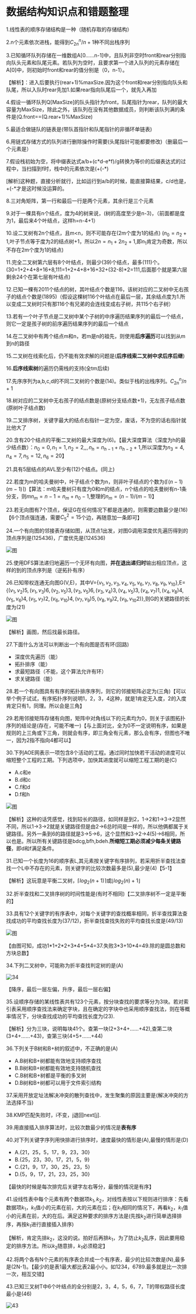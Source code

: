 # 数据结构知识点和错题整理

1.线性表的顺序存储结构是一种（随机存取的存储结构）

2.n个元素依次进栈，能得到$C_{2n}^n / n+1$种不同出栈序列

3.已知循环队列存储在一维数组A[0……n-1]中，且队列非空时front和rear分别指向队头元素和队尾元素。若队列为空时，且要求第一个进入队列的元素存储在A[0]中，则初始时front和rear的值分别是（0，n-1）。

【解析】：进入后要执行(rear+1)%maxSize.因为这个front和rear分别指向队头和队尾，所以入队时rear先加1.如果rear指向队尾后一个，就先入再加

4.假设一循环队列Q[MaxSize]的队头指针为front，队尾指针为rear，队列的最大容量为MaxSize，除此之外，该队列在没有其他数据成员，则判断该队列满的条件是(Q.front==(Q.rear+1)%MaxSize)

5.最适合做链队的链表是(带队首指针和队尾指针的非循环单链表)

6.用链式存储方式的队列进行删除操作时需要(头尾指针可能都要修改)（删最后一个元素是）

7.假设栈初始为空，将中缀表达式a/b+(c\*d-e\*f)/g转换为等价的后缀表达式的过程中，当扫描到f时，栈中的元素依次是(+(-*)

[解析]这种题，直接分析就行，比如运行到a/b的时候，能直接算结果，c/d也是，+(-*才是这时候没运算的。

8.三对角矩阵，第一行和最后一行是两个元素，其余行是三个元素

9.对于一棵具有n个结点，度为4的树来说，(树的高度至少是n-3)，（前面都是度为1，最后来4个叶结点，这样h=n-4+1）

10.设二叉树有2n个结点，且m<n，则不可能存在(2m个度为1的结点)  ($n_0=n_2+1$,叶子节点等于度为2的结点树+1，所以$2n=n_1+2n_2+1$,即$n_1$肯定为奇数，所以不存在2m个度为1的结点)

11.完全二叉树第六层有8个叶结点，则最少(39)个结点，最多(111)个。(30=1+2+4+8+16+8,111=1+2+4+8+16+32+(32-8)*2=111,后面那个就是第六层剩余24个在第七层有叶结点)

12.已知一棵有2011个结点的树，其叶结点个数是116，该树对应的二叉树中无右孩子的结点个数是(1895)（假设这棵树116个叶结点在最后一层，其余结点度为1.所以变成二叉树时只有那116个有兄弟的会连线变成右子树，共115个右子树）

13.若有一个叶子节点是二叉树中某个子树的中序遍历结果序列的最后一个结点，则它一定是孩子树的前序遍历结果序列的最后一个结点

14.在二叉树中有两个结点m和n，若m是n的祖先，则使用**后序遍历**可以找到从m到n的路径

15.二叉树在线索化后，仍不能有效求解的问题是(**后序线索二叉树中求后序后继**)

16.**后序线索树**的遍历仍需栈的支持(全tm后续)

17.先序序列为a,b,c,d的不同二叉树的个数是(14)。类似于栈的出栈序列。$C_{2n}^n / n+1$

18.树对应的二叉树中无右孩子的结点数是(原树分支结点数+1)，无左孩子结点数(原树叶子结点数)

19.二叉排序树，关键字最大的结点右指针一定为空，废话，不为空的话右指针就比他大了

20.含有20个结点的平衡二叉树的最大深度为(6)。【最大深度算法（深度为h的最少结点数）：$n_0=0,n_1=1,n_2=2,,,n_h=n_{h-1}+n_{h-2}+1$,所以深度为$n_3=4,n_4=7,n_5=12,n_6=20$】

21.具有5层结点的AVL至少有(12)个结点。(同上)

22.若度为m的哈夫曼树中，叶子结点个数为n，则非叶子结点的个数为($\lceil (n-1)(m-1) \rceil$)【算法：m哈夫曼树只有度为0和m的结点，n个结点的哈夫曼树有n-1条分支，则$mn_m=n-1=n_m+n_0-1$,整理的$n_m=(n-1)/(m-1)$】

23.若无向图有7个顶点，保证G在任何情况下都是连通的，则需要边数最少是(16)【6个顶点强连通，需要$C_5^2=15$个边，再随意加一条即可】

24.一个有向图的邻接表存储如图，从顶点1出发，对图G调用深度优先遍历得到的顶点序列是(125436)，广度优先是(124536)

![图](../ds_picture/习题/24图.png)

25.使用DFS算法递归地遍历一个无环有向图，**并在退出递归时**输出相应顶点，这样的到的顶点序列是（逆拓扑有序）

26.已知带权连通无向图G(V,E)，其中V={$v_1,v_2,v_3,v_4,v_5,v_6,v_7,v_8,v_9,v_{10}$},E={$(v_1,v_2)5,(v_1,v_3)6,(v_2,v_5)3,(v_3,v_5)6,(v_3,v_4)3,(v_4,v_5)3,(v_4,v_7)1,(v_4,v_8)4,(v_5,v_6)4,(v_5,v_7)2,(v_6,v_10)4,(v_7,v_9)5,(v_8,v_9)2,(v_9,v_{10}2)$},则G的关键路径的长度为(21)

![图](../ds_picture/习题/26图.png)

【解析】画图，然后找最长路径。

27.下面什么方法可以判断出一个有向图是否有环(回路)

- 深度优先遍历（能）
- 拓扑排序（能）
- 求最短路径（不能，这个算法允许有环）
- 求关键路径（能）

28.若一个有向图具有有序的拓扑排序序列，则它的邻接矩阵必定为(三角)【可以举个例子试试，有序拓扑序列说明1，2，3，4这种，就是1肯定无入度，2的入度肯定只有1，同理。所以会是三角】

29.若用邻接矩阵存储有向图，矩阵中对角线以下的元素均为0，则关于该图拓扑序列的结论是(存在，可能不唯一)【与上面对比，全为0不一定说明有序，如果是规则的上三角或下三角，则就会有序，即三角全有元素，那么会有序，但图也不唯一，因为2指不指向4都可以】

30.下列AOE网表示一项包含8个活动的工程。通过同时加快若干活动的进度可以缩短整个工程的工期。下列选项中，加快其进度就可以缩短工程工期的是(C)

- A.c和e
- B.d和c
- C.f和d
- D.f和h

![图](../ds_picture/习题/30图.png)

【解析】这种的话凭感觉，找到较长的路径，如同样是到2，1->2和1->3->2显然不同，所以1->3->2就是关键路径但是由2->6总时间是一样的，所以他俩都属于关键路径。另外一条到6的路径就是3->5->6，这个显然和3->2->4(5)->6相同，所以也是。所以所有关键路径是bdcg,bfh,bdeh.**所缩短工期必须减少每条关键路径**，即d和f满足条件。

31.已知一个长度为16的顺序表L,其元素按关键字有序排列，若采用折半查找法查找一个L中不存在的元素，则关键字的比较次数最多是(5),最少是(4)【5-1】

【解析】这玩意是平衡二叉树，$\lceil log_2(n+1) \rceil$或$\lfloor log_2(n)+1\rfloor$

32.折半查找和二叉排序树的时间性能是(有时不相同)【二叉排序树不一定是平衡的】

33.具有12个关键字的有序表中，对每个关键字的查找概率相同，折半查找算法查找成功的平均查找长度为(37/12)，折半查找查找失败的平均查找长度是(49/13)

![图](../ds_picture/习题/33图.png)

【由图可知，成功1\*1+2\*2+3\*4+5\*4=37.失败3\*3+10\*4=49.除的是圆总数和方块总数】

34.下列二叉树中，可能称为折半查找判定树的是(A)

![34](../ds_picture/习题/34图.png)

【降序，最后一层左偏，升序，最后一层右偏】

35.设顺序存储的某线性表共有123个元素，按分块查找的要求等分为3块。若对索引表采用顺序查找法来确定字块，且在确定的字块中也采用顺序查找法，则在等概率情况下，分块查找成功的平均查找长度为(23).

【解析】分为三块，说明每块41个。查第一块(2+3+4+……+42),查第二块(3+4+……+43)，查第三块(4+5+……+44)

36.下列关于B树和B+树的叙述中，不正确的是(A)

- A.B树和B+树都能有效地支持顺序查找
- B.B树和B+树都能有效地支持随机查找
- C.B树和B+树都是平衡的多叉树
- D.B树和B+树都可以用于文件索引结构

37.采用开放定址法解决冲突的散列查找中，发生聚集的原因主要是(解决冲突的方法选择不当)

38.KMP匹配失败时，i不变，j退回next[j].

39.用直接插入排序算法时，比较次数最少的情况是**表有序**

40.对下列关键字序列用快排进行排序时，速度最快的情形是(A),最慢的情形是(D)

- A.{21，25，5，17，9，23，30}
- B.{25，23，30，17，21，5，9}
- C.{21，9，17，30，25，23，5}
- D.{5，9，17，21，23，25，30}

【最快的时候是每次排完后关键字左右等分，最慢的情况是有序】

41.设线性表中每个元素有两个数据项$k_1,k_2$，对线性表按以下规则进行排序：先看数据项$k_1$，$k_1$值小的元素在前，大的元素在后；在$k_1$相同的情况下，再看$k_2$，$k_1$值小的元素在前，大的在后。满足这种要求的排序方法是(先按$k_2$进行简单选择排序，再按$k_1$进行直接插入排序)

【解析，肯定先排$k_2$，这没的说。拍好后再排$k_1$，为了防止$k_2$乱序，因此要用稳定的排序方法。所以$k_2$随意排，$k_1$必须稳定】

42.将两个各有N个元素的有序表合并成一个有序表，最少的比较次数是(N),最多是(2N-1)。【最少的是表1最大都比表2最小小。如1234，6789.最多就是比一次排一次，相互交错】

43.已知三叉树T中6个叶结点的全分别是2，3，4，5，6，7，T的带权路径长度最小是(46)

![43](../ds_picture/习题/43图.png)